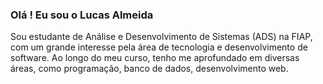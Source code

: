  ### Olá ! Eu sou o Lucas Almeida
Sou estudante de Análise e Desenvolvimento de Sistemas (ADS) na FIAP, com um grande interesse pela área de tecnologia e desenvolvimento de software. Ao longo do meu curso, tenho me aprofundado em diversas áreas, como programação, banco de dados, desenvolvimento web.


